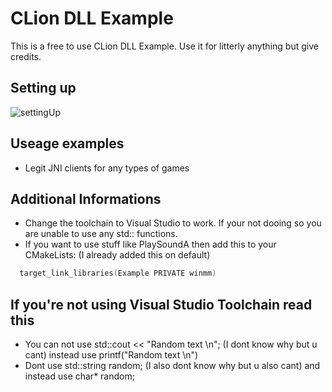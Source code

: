# CLion DLL Example

This is a free to use CLion DLL Example.
Use it for litterly anything but give credits.

## Setting up
![settingUp](https://ibb.co/jWSZ8b9][img]https://i.ibb.co/X3qkWjf/Screenshot-2024-03-21-163141.png)

## Useage examples
- Legit JNI clients for any types of games

## Additional Informations
- Change the toolchain to Visual Studio to work. If your not dooing so you are unable to use any std:: functions.
- If you want to use stuff like PlaySoundA then add this to your CMakeLists: (I already added this on default)
```c++
  target_link_libraries(Example PRIVATE winmm)
```

## If you're not using Visual Studio Toolchain read this
- You can not use std::cout << "Random text \n"; (I dont know why but u cant) instead use printf("Random text \n")
- Dont use std::string random; (I also dont know why but u also cant) and instead use char* random;

